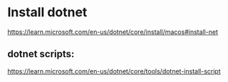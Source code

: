 # Install dotnet 
https://learn.microsoft.com/en-us/dotnet/core/install/macos#install-net
## dotnet scripts:
https://learn.microsoft.com/en-us/dotnet/core/tools/dotnet-install-script

